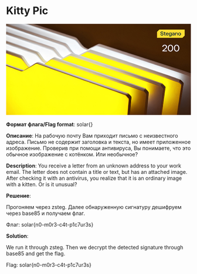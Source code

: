 # Kitty Pic

![alt text](Stegano.jpg)

**Формат флага/Flag format**: solar{}

**Описание**: 
На рабочую почту Вам приходит письмо с неизвестного адреса. Письмо не содержит заголовка и текста, но имеет приложенное изображение. Проверив при помощи антивируса, Вы понимаете, что это обычное изображение с котёнком. Или необычное?

**Description**: 
You receive a letter from an unknown address to your work email. The letter does not contain a title or text, but has an attached image. After checking it with an antivirus, you realize that it is an ordinary image with a kitten. Or is it unusual?

**Решение**:

Прогоняем через zsteg. Далее обнаруженную сигнатуру дешифруем через base85 и получаем флаг.

Флаг: solar{n0-m0r3-c4t-p1c7ur3s}

**Solution**:

We run it through zsteg. Then we decrypt the detected signature through base85 and get the flag.

Flag: solar{n0-m0r3-c4t-p1c7ur3s}